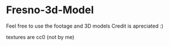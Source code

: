 # Fresno-3d-Model

Feel free to use the footage and 3D models
Credit is apreciated :)

textures are cc0 (not by me)
